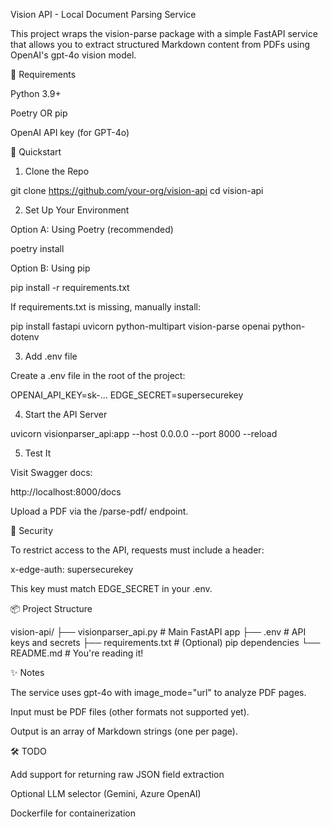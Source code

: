 Vision API - Local Document Parsing Service

This project wraps the vision-parse package with a simple FastAPI service that allows you to extract structured Markdown content from PDFs using OpenAI's gpt-4o vision model.

🧰 Requirements

Python 3.9+

Poetry OR pip

OpenAI API key (for GPT-4o)

🚀 Quickstart

1. Clone the Repo

git clone https://github.com/your-org/vision-api
cd vision-api

2. Set Up Your Environment

Option A: Using Poetry (recommended)

poetry install

Option B: Using pip

pip install -r requirements.txt

If requirements.txt is missing, manually install:

pip install fastapi uvicorn python-multipart vision-parse openai python-dotenv

3. Add .env file

Create a .env file in the root of the project:

OPENAI_API_KEY=sk-...
EDGE_SECRET=supersecurekey

4. Start the API Server

uvicorn visionparser_api:app --host 0.0.0.0 --port 8000 --reload

5. Test It

Visit Swagger docs:

http://localhost:8000/docs

Upload a PDF via the /parse-pdf/ endpoint.

🔐 Security

To restrict access to the API, requests must include a header:

x-edge-auth: supersecurekey

This key must match EDGE_SECRET in your .env.

📦 Project Structure

vision-api/
├── visionparser_api.py     # Main FastAPI app
├── .env                    # API keys and secrets
├── requirements.txt        # (Optional) pip dependencies
└── README.md               # You're reading it!

✨ Notes

The service uses gpt-4o with image_mode="url" to analyze PDF pages.

Input must be PDF files (other formats not supported yet).

Output is an array of Markdown strings (one per page).

🛠️ TODO

Add support for returning raw JSON field extraction

Optional LLM selector (Gemini, Azure OpenAI)

Dockerfile for containerization